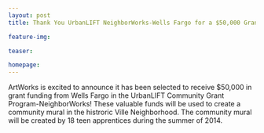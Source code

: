 ```yaml
---
layout: post
title: Thank You UrbanLIFT NeighborWorks-Wells Fargo for a $50,000 Grant!

feature-img:

teaser:

homepage:
---
```


ArtWorks is excited to announce it has been selected to receive $50,000 in grant funding from Wells Fargo in the UrbanLIFT Community Grant Program-NeighborWorks!   These valuable funds will be used to create a community mural in the histroric Ville Neighborhood.  The community mural will be created by 18 teen apprentices during the summer of 2014.

